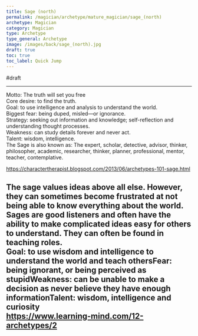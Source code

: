```yaml
---
title: Sage (north)
permalink: /magician/archetype/mature_magician/sage_(north)
archetype: Magician
category: Magician
type: Archetype
type_general: Archetype
image: /images/back/sage_(north).jpg
draft: true
toc: true
toc_label: Quick Jump
---
```

#draft   
  
---  
Motto: The truth will set you free  
Core desire: to find the truth.  
Goal: to use intelligence and analysis to understand the world.  
Biggest fear: being duped, misled—or ignorance.  
Strategy: seeking out information and knowledge; self-reflection and understanding thought processes.  
Weakness: can study details forever and never act.  
Talent: wisdom, intelligence.  
The Sage is also known as: The expert, scholar, detective, advisor, thinker, philosopher, academic, researcher, thinker, planner, professional, mentor, teacher, contemplative.  
   
https://charactertherapist.blogspot.com/2013/06/archetypes-101-sage.html  
  
The sage values ideas above all else. However, they can sometimes become frustrated at not being able to know everything about the world. Sages are good listeners and often have the ability to make complicated ideas easy for others to understand. They can often be found in teaching roles.  
Goal: to use wisdom and intelligence to understand the world and teach othersFear: being ignorant, or being perceived as stupidWeakness: can be unable to make a decision as never believe they have enough informationTalent: wisdom, intelligence and curiosity   
https://www.learning-mind.com/12-archetypes/2
---
